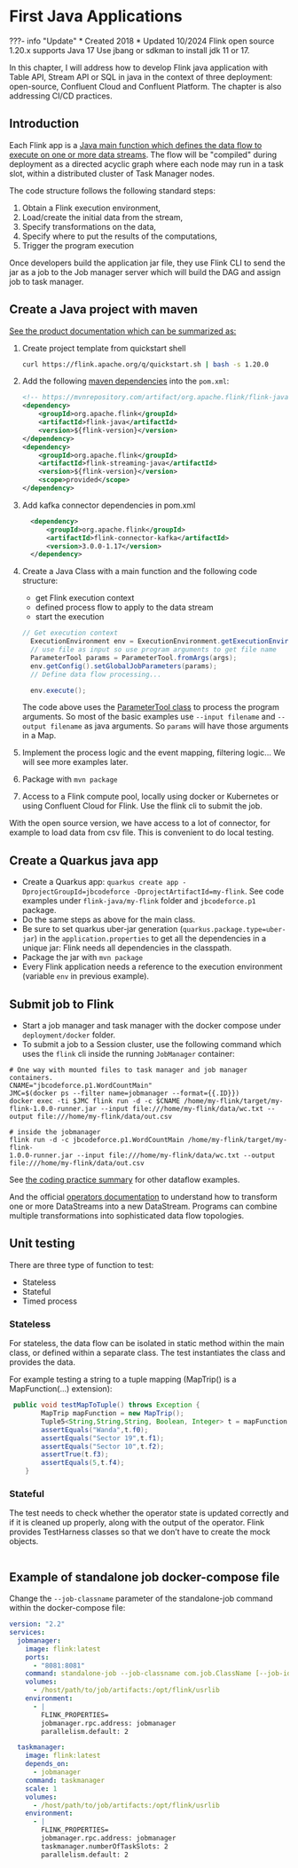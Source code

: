 # First Java Applications

???- info "Update"
    * Created 2018 
    * Updated 10/2024
    Flink open source 1.20.x supports Java 17
    Use jbang or sdkman to install jdk 11 or 17.

In this chapter, I will address how to develop Flink java application with Table API, Stream API or SQL in java in the context of three deployment: open-source, Confluent Cloud and Confluent Platform. The chapter is also addressing CI/CD practices.

## Introduction

Each Flink app is a [Java main function which defines the data flow to execute on one or more data streams](https://ci.apache.org/projects/flink/flink-docs-release-1.20/dev/datastream_api.html#anatomy-of-a-flink-program). The flow will be "compiled" during deployment as a directed acyclic graph where each node may run in a task slot, within a distributed cluster of Task Manager nodes.

The code structure follows the following standard steps:

1. Obtain a Flink execution environment,
1. Load/create the initial data from the stream,
1. Specify transformations on the data,
1. Specify where to put the results of the computations,
1. Trigger the program execution

Once developers build the application jar file, they use Flink CLI to send the jar as a job to the Job manager server which will build the DAG and assign job to task manager. 

## Create a Java project with maven

[See the product documentation which can be summarized as:](https://nightlies.apache.org/flink/flink-docs-release-1.20/docs/dev/configuration/overview/)

1. Create project template from quickstart shell

    ```sh
    curl https://flink.apache.org/q/quickstart.sh | bash -s 1.20.0
    ```

1. Add the following [maven dependencies](https://mvnrepository.com/artifact/org.apache.flink) into the `pom.xml`:

    ```xml
    <!-- https://mvnrepository.com/artifact/org.apache.flink/flink-java -->
    <dependency>
        <groupId>org.apache.flink</groupId>
        <artifactId>flink-java</artifactId>
        <version>${flink-version}</version>
    </dependency>
    <dependency>
        <groupId>org.apache.flink</groupId>
        <artifactId>flink-streaming-java</artifactId>
        <version>${flink-version}</version>
        <scope>provided</scope>
    </dependency>
    ```

1. Add kafka connector dependencies in pom.xml

    ```xml
      <dependency>
          <groupId>org.apache.flink</groupId>
          <artifactId>flink-connector-kafka</artifactId>
          <version>3.0.0-1.17</version>
      </dependency>
    ```


1. Create a Java Class with a main function and the following code structure:

    * get Flink execution context
    * defined process flow to apply to the data stream
    * start the execution

    ```java
    // Get execution context
      ExecutionEnvironment env = ExecutionEnvironment.getExecutionEnvironment();
      // use file as input so use program arguments to get file name
      ParameterTool params = ParameterTool.fromArgs(args);
      env.getConfig().setGlobalJobParameters(params);
      // Define data flow processing...

      env.execute();
    ```

    The code above uses the [ParameterTool  class](https://ci.apache.org/projects/flink/flink-docs-stable/api/java/org/apache/flink/api/java/utils/ParameterTool.html) to process the program arguments. 
    So most of the basic examples use `--input filename` and `--output filename` as java arguments. So `params` will have those arguments in a Map. 

1. Implement the process logic and the event mapping, filtering logic... We will see more examples later.
1. Package with `mvn package`
1. Access to a Flink compute pool, locally using docker or Kubernetes or using Confluent Cloud for Flink. Use the flink cli to submit the job. 

With the open source version, we have access to a lot of connector, for example to load data from csv file. This is convenient to do local testing.

## Create a Quarkus java app

* Create a Quarkus app: `quarkus create app -DprojectGroupId=jbcodeforce -DprojectArtifactId=my-flink`. See code examples under `flink-java/my-flink` folder and `jbcodeforce.p1` package.
* Do the same steps as above for the main class.
* Be sure to set quarkus uber-jar generation (`quarkus.package.type=uber-jar`) in the `application.properties` to get all the dependencies in a unique jar: Flink needs all dependencies in the classpath.
* Package the jar with `mvn package`
* Every Flink application needs a reference to the execution environment (variable `env` in previous example). 

## Submit job to Flink

* Start a job manager and task manager with the docker compose under `deployment/docker` folder.
* To submit a job to a Session cluster, use the following command which uses the `flink` cli inside the running `JobManager` container:

```shell
# One way with mounted files to task manager and job manager containers.
CNAME="jbcodeforce.p1.WordCountMain"
JMC=$(docker ps --filter name=jobmanager --format={{.ID}})
docker exec -ti $JMC flink run -d -c $CNAME /home/my-flink/target/my-flink-1.0.0-runner.jar --input file:///home/my-flink/data/wc.txt --output file:///home/my-flink/data/out.csv 

# inside the jobmanager
flink run -d -c jbcodeforce.p1.WordCountMain /home/my-flink/target/my-flink-
1.0.0-runner.jar --input file:///home/my-flink/data/wc.txt --output file:///home/my-flink/data/out.csv
```

See [the coding practice summary](./programming.md) for other dataflow examples.

And the official [operators documentation](https://ci.apache.org/projects/flink/flink-docs-stable/dev/stream/operators/) to understand how to transform one or more DataStreams into a new DataStream. Programs can combine multiple transformations into sophisticated data flow topologies.

## Unit testing

There are three type of function to test:

* Stateless
* Stateful
* Timed process

### Stateless

For stateless, the data flow can be isolated in static method within the main class, or defined within a separate class. The test instantiates the class and provides the data.

For example testing a string to a tuple mapping (MapTrip() is a MapFunction(...) extension):

```java
 public void testMapToTuple() throws Exception {
        MapTrip mapFunction = new MapTrip();
        Tuple5<String,String,String, Boolean, Integer> t = mapFunction.map("id_4214,PB7526,Sedan,Wanda,yes,Sector 19,Sector 10,5");
        assertEquals("Wanda",t.f0);
        assertEquals("Sector 19",t.f1);
        assertEquals("Sector 10",t.f2);
        assertTrue(t.f3);
        assertEquals(5,t.f4);
    }
```

### Stateful

The test needs to check whether the operator state is updated correctly and if it is cleaned up properly, along with the output of the operator. Flink provides TestHarness classes so that we don’t have to create the mock objects.

```java
```

## Example of standalone job docker-compose file

Change the `--job-classname` parameter of the standalone-job command within the docker-compose file:

```yaml
version: "2.2"
services:
  jobmanager:
    image: flink:latest
    ports:
      - "8081:8081"
    command: standalone-job --job-classname com.job.ClassName [--job-id <job id>] [--fromSavepoint /path/to/savepoint [--allowNonRestoredState]] [job arguments]
    volumes:
      - /host/path/to/job/artifacts:/opt/flink/usrlib
    environment:
      - |
        FLINK_PROPERTIES=
        jobmanager.rpc.address: jobmanager
        parallelism.default: 2

  taskmanager:
    image: flink:latest
    depends_on:
      - jobmanager
    command: taskmanager
    scale: 1
    volumes:
      - /host/path/to/job/artifacts:/opt/flink/usrlib
    environment:
      - |
        FLINK_PROPERTIES=
        jobmanager.rpc.address: jobmanager
        taskmanager.numberOfTaskSlots: 2
        parallelism.default: 2
```
